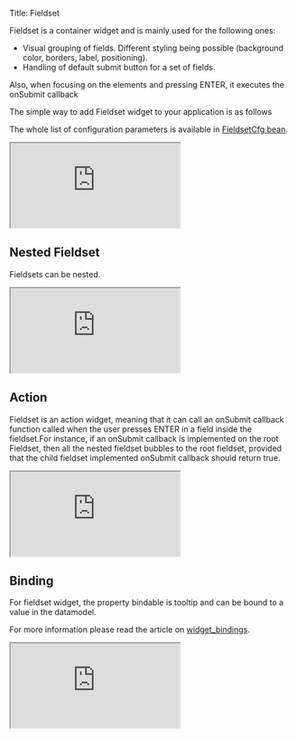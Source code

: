 Title: Fieldset



Fieldset is a container widget and is mainly used for the following ones:


* Visual grouping of fields. Different styling being possible (background color, borders, label, positioning).
* Handling of default submit button for a set of fields.

Also, when focusing on the elements and pressing ENTER, it executes the onSubmit callback

The simple way to add Fieldset widget to your application is as follows

<script src='http://snippets.ariatemplates.com/snippets/github.com/ariatemplates/documentation-code/%VERSION%/snippets/widgets/fieldset/Snippet.tpl?tag=wgtFieldsetSimple&lang=at&outdent=true'></script>

The whole list of configuration parameters is available in [FieldsetCfg bean](http://ariatemplates.com/api/#aria.widgets.CfgBeans:FieldsetCfg).

<iframe class='samples' src='http://snippets.ariatemplates.com/samples/github.com/ariatemplates/documentation-code/%VERSION%/samples/widgets/fieldset/?skip=1' ></iframe>

## Nested Fieldset
Fieldsets can be nested.

<script src='http://snippets.ariatemplates.com/snippets/github.com/ariatemplates/documentation-code/%VERSION%/snippets/widgets/fieldset/Snippet.tpl?tag=wgtFieldsetNested&lang=at&outdent=true'></script>

<iframe class='samples' src='http://snippets.ariatemplates.com/samples/github.com/ariatemplates/documentation-code/%VERSION%/samples/widgets/fieldset/nested/?skip=1' ></iframe>

## Action
Fieldset is an action widget, meaning that it can call an onSubmit callback function called when the user presses ENTER in a field inside the fieldset.For instance, if an onSubmit callback is implemented on the root Fieldset, then all the nested fieldset bubbles to the root fieldset, provided that the child fieldset implemented onSubmit callback should return true.

<script src='http://snippets.ariatemplates.com/snippets/github.com/ariatemplates/documentation-code/%VERSION%/snippets/widgets/fieldset/Snippet.tpl?tag=wgtFieldsetAction&lang=at&outdent=true'></script>

<iframe class='samples' src='http://snippets.ariatemplates.com/samples/github.com/ariatemplates/documentation-code/%VERSION%/samples/widgets/fieldset/action/?skip=1' ></iframe>

## Binding
For fieldset widget, the property bindable is tooltip and can be bound to a value in the datamodel.

For more information please read the article on [widget_bindings](widget_bindings).

<script src='http://snippets.ariatemplates.com/snippets/github.com/ariatemplates/documentation-code/%VERSION%/snippets/widgets/fieldset/Snippet.tpl?tag=wgtFieldsetBinding&lang=at&outdent=true'></script>

<iframe class='samples' src='http://snippets.ariatemplates.com/samples/github.com/ariatemplates/documentation-code/%VERSION%/samples/widgets/fieldset/binding/?skip=1' ></iframe>